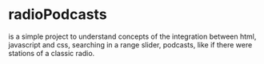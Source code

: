 # radioPodcasts
is a simple project to understand concepts of the integration between html, javascript and css, 
searching in a range slider, podcasts, like if there were stations of a classic radio.

